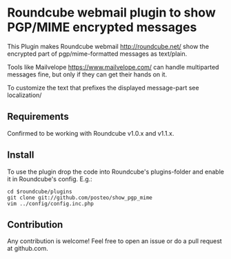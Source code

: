 # Roundcube webmail plugin to show PGP/MIME encrypted messages

This Plugin makes Roundcube webmail <http://roundcube.net/> show the encrypted
part of pgp/mime-formatted messages as text/plain.

Tools like Mailvelope <https://www.mailvelope.com/> can handle multiparted
messages fine, but only if they can get their hands on it.

To customize the text that prefixes the displayed message-part see localization/


## Requirements

Confirmed to be working with Roundcube v1.0.x and v1.1.x.


## Install

To use the plugin drop the code into Roundcube's plugins-folder and enable it in Roundcube's config. E.g.:

    cd $roundcube/plugins
    git clone git://github.com/posteo/show_pgp_mime
    vim ../config/config.inc.php


## Contribution

Any contribution is welcome! Feel free to open an issue or do a pull request at
github.com.

